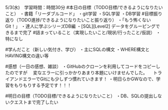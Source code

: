 5/3(水)　学習時間：時間30分
#本日の目標（TODO目標/できるようになりたいこと）
・書籍「リーダブルコード」
・git学習
・SQL学習
・DB学習
#目標振り返り（TODO進捗/できるようになりたいこと振り返り）
・「もう怖くないGit！」
・達人に学ぶシリーズDB編
・[SQL][Level2] データをグルーピングできるまで完了
#詰まっていること（実現したいこと/現状/行ったこと/仮説）
・特になし

#学んだこと（新しい気付き、学び）
・主にSQLの構文
・WHERE構文とHAVING構文の違い等

#感想（一日の感想、雑談）
・GitHubのクローンを利用してコードをコピーしたのですが
　変なエラーに引っかかりあまり本題にいけませんでした。
　トライアンドエラーでGitにも少しずつ慣れていきます！
・明日らかGWなので、学習をもりもりする予定です！！！


#明日の目標（TODO目標/できるようになりたいこと）
・DB、SQLの提出しないクエストまで完了したい
